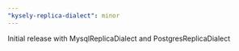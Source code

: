 ```yaml
---
"kysely-replica-dialect": minor
---
```


Initial release with MysqlReplicaDialect and PostgresReplicaDialect
